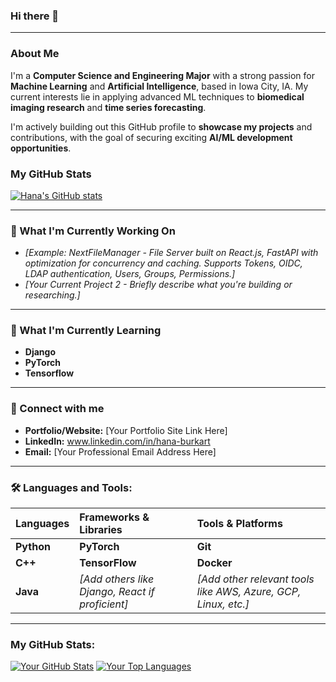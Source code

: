 ### Hi there 👋

---

### About Me

I'm a **Computer Science and Engineering Major** with a strong passion for **Machine Learning** and **Artificial Intelligence**, based in Iowa City, IA. My current interests lie in applying advanced ML techniques to **biomedical imaging research** and **time series forecasting**.  

I'm actively building out this GitHub profile to **showcase my projects** and contributions, with the goal of securing exciting **AI/ML development opportunities**.


### My GitHub Stats
[![Hana's GitHub stats](https://github-readme-stats.vercel.app/api?username=hburkart2&show_icons=true&theme=radical)](https://github.com/hburkart2/github-readme-stats)

---

### 🔭 What I'm Currently Working On

* *\[Example: NextFileManager - File Server built on React.js, FastAPI with optimization for concurrency and caching. Supports Tokens, OIDC, LDAP authentication, Users, Groups, Permissions.]*
* *\[Your Current Project 2 - Briefly describe what you're building or researching.]*

---

### 🌱 What I'm Currently Learning

- **Django**
- **PyTorch**
- **Tensorflow**

---

### 💬 Connect with me

* **Portfolio/Website:** [Your Portfolio Site Link Here]
* **LinkedIn:** www.linkedin.com/in/hana-burkart
* **Email:** [Your Professional Email Address Here]

---

### 🛠️ Languages and Tools:

| Languages    | Frameworks & Libraries | Tools & Platforms |
| :----------- | :--------------------- | :---------------- |
| **Python** | **PyTorch** | **Git** |
| **C++** | **TensorFlow** | **Docker** |
| **Java** | *\[Add others like Django, React if proficient]* | *\[Add other relevant tools like AWS, Azure, GCP, Linux, etc.]* |

---

### My GitHub Stats:

[![Your GitHub Stats](https://github-readme-stats.vercel.app/api?username=YOUR_GITHUB_USERNAME&show_icons=true&theme=radical)](https://github.com/anuraghazra/github-readme-stats)
[![Your Top Languages](https://github-readme-stats.vercel.app/api/top-langs/?username=YOUR_GITHUB_USERNAME&layout=compact&theme=radical)](https://github.com/anuraghazra/github-readme-stats)

